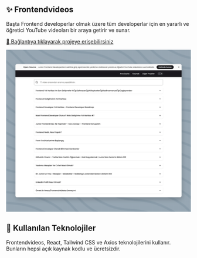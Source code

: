 ## ✨ Frontendvideos

Başta Frontend developerlar olmak üzere tüm developerlar için en yararlı ve öğretici YouTube videoları bir araya getirir ve sunar.

[🔗 Bağlantıya tıklayarak projeye erişebilirsiniz](https://frontendvideos.vercel.app/)

<img src='og-image.png'>

## 🧰 Kullanılan Teknolojiler

Frontendvideos, React, Tailwind CSS ve Axios teknolojilerini kullanır. Bunların hepsi açık kaynak kodlu ve ücretsizdir.

